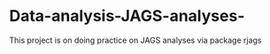 # Data-analysis-JAGS-analyses-
This project is on doing practice on JAGS analyses via package rjags
